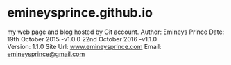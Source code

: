 # emineysprince.github.io
my web page and blog hosted by Git account.
Author: Emineys Prince
Date: 19th October 2015 -v1.0.0
      22nd October 2016 -v1.1.0    
Version: 1.1.0
Site Url: www.emineysprince.com
Email: emineysprince@gmail.com